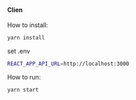 #### Clien

How to install:

```sh
yarn install

```

set .env

```sh
REACT_APP_API_URL=http://localhost:3000
```

How to run:

```sh
yarn start
```
